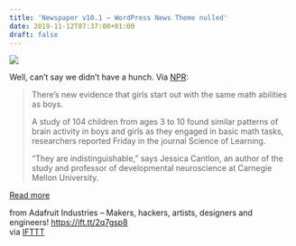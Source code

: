```yaml
---
title: 'Newspaper v10.1 – WordPress News Theme nulled'
date: 2019-11-12T07:37:00+01:00
draft: false
---
```


![](https://cdn-blog.adafruit.com/uploads/2019/11/math_brain-1_custom-f4c09f99525e6abd1ec92751677188e22c9cc6e0-s800-c85.jpg)

Well, can’t say we didn’t have a hunch. Via [NPR](https://www.npr.org/sections/health-shots/2019/11/08/777187543/math-looks-the-same-in-the-brains-of-boys-and-girls-study-finds):

> There’s new evidence that girls start out with the same math abilities as boys.
> 
> A study of 104 children from ages 3 to 10 found similar patterns of brain activity in boys and girls as they engaged in basic math tasks, researchers reported Friday in the journal Science of Learning.
> 
> “They are indistinguishable,” says Jessica Cantlon, an author of the study and professor of developmental neuroscience at Carnegie Mellon University.

[Read more](https://www.npr.org/sections/health-shots/2019/11/08/777187543/math-looks-the-same-in-the-brains-of-boys-and-girls-study-finds)

  
  
from Adafruit Industries – Makers, hackers, artists, designers and engineers! https://ift.tt/2q7gsp8  
via [IFTTT](https://ifttt.com/?ref=da&site=blogger)